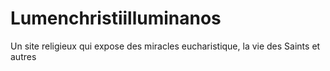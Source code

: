 # Lumenchristiilluminanos
Un site religieux qui expose des miracles eucharistique, la vie des Saints et autres 
